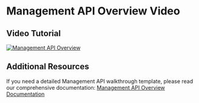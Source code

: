# Management API Overview Video

## Video Tutorial

[![Management API Overview](https://img.youtube.com/vi/https://www.youtube.com/watch?v=KMj0Y1pi5DE/0.jpg)](https://www.youtube.com/watch?v=https://www.youtube.com/watch?v=KMj0Y1pi5DE)

## Additional Resources

If you need a detailed Management API walkthrough template, please read our comprehensive documentation:
[Management API Overview Documentation](https://smart-systems-hub.github.io/docs/Management-API-Overview.html)
